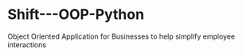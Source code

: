 # Shift---OOP-Python
Object Oriented Application for Businesses to help simplify employee interactions
